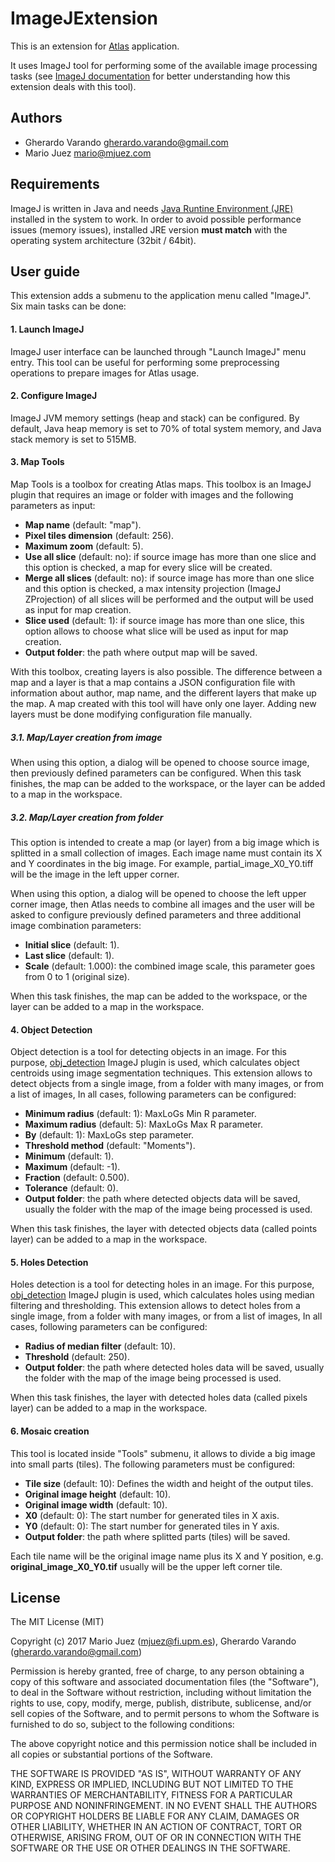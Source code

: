 # ImageJExtension

This is an extension for [Atlas](https://github.com/ComputationalIntelligenceGroup/Atlas) application.

It uses ImageJ tool for performing some of the available image processing tasks (see [ImageJ documentation](https://imagej.nih.gov/ij/) for better understanding how this extension deals with this tool).

## Authors

- Gherardo Varando [gherardo.varando@gmail.com](mailto:gherardo.varando@gmail.com)
- Mario Juez [mario@mjuez.com](mailto:mario@mjuez.com)

## Requirements

ImageJ is written in Java and needs [Java Runtine Environment (JRE)](http://www.oracle.com/technetwork/java/javase/downloads/jre8-downloads-2133155.html) installed in the system to work. In order to avoid possible performance issues (memory issues), installed JRE version **must match** with the operating system architecture (32bit / 64bit).

## User guide

This extension adds a submenu to the application menu called "ImageJ". Six main tasks can be done:

#### 1. Launch ImageJ

ImageJ user interface can be launched through "Launch ImageJ" menu entry. This tool can be useful for performing some preprocessing operations to prepare images for Atlas usage.

#### 2. Configure ImageJ

ImageJ JVM memory settings (heap and stack) can be configured. By default, Java heap memory is set to 70% of total system memory, and Java stack memory is set to 515MB.

#### 3. Map Tools

Map Tools is a toolbox for creating Atlas maps. This toolbox is an ImageJ plugin that requires an image or folder with images and the following parameters as input:

- **Map name** (default: "map").
- **Pixel tiles dimension** (default: 256).
- **Maximum zoom** (default: 5).
- **Use all slice** (default: no): if source image has more than one slice and this option is checked, a map for every slice will be created.
- **Merge all slices** (default: no): if source image has more than one slice and this option is checked, a max intensity projection (ImageJ ZProjection) of all slices will be performed and the output will be used as input for map creation.
- **Slice used** (default: 1): if source image has more than one slice, this option allows to choose what slice will be used as input for map creation.
- **Output folder**: the path where output map will be saved.

With this toolbox, creating layers is also possible. The difference between a map and a layer is that a map contains a JSON configuration file with information about author, map name, and the different layers that make up the map. A map created with this tool will have only one layer. Adding new layers must be done modifying configuration file manually.

##### 3.1. Map/Layer creation from image

When using this option, a dialog will be opened to choose source image, then previously defined parameters can be configured.
When this task finishes, the map can be added to the workspace, or the layer can be added to a map in the workspace.

##### 3.2. Map/Layer creation from folder

This option is intended to create a map (or layer) from a big image which is splitted in a small collection of images. Each image name must contain its X and Y coordinates in the big image. For example, partial_image_X0_Y0.tiff will be the image in the left upper corner.

When using this option, a dialog will be opened to choose the left upper corner image, then Atlas needs to combine all images and the user will be asked to configure previously defined parameters and three additional image combination parameters:

- **Initial slice** (default: 1).
- **Last slice** (default: 1).
- **Scale** (default: 1.000): the combined image scale, this parameter goes from 0 to 1 (original size).

When this task finishes, the map can be added to the workspace, or the layer can be added to a map in the workspace.

#### 4. Object Detection

Object detection is a tool for detecting objects in an image. For this purpose, [obj_detection](https://github.com/ComputationalIntelligenceGroup/obj_detection_toolset) ImageJ plugin is used, which calculates object centroids using image segmentation techniques.
This extension allows to detect objects from a single image, from a folder with many images, or from a list of images, In all cases, following parameters can be configured:

- **Minimum radius** (default: 1): MaxLoGs Min R parameter.
- **Maximum radius** (default: 5): MaxLoGs Max R parameter.
- **By** (default: 1): MaxLoGs step parameter.
- **Threshold method** (default: "Moments").
- **Minimum** (default: 1).
- **Maximum** (default: -1).
- **Fraction** (default: 0.500).
- **Tolerance** (default: 0).
- **Output folder**: the path where detected objects data will be saved, usually the folder with the map of the image being processed is used.

When this task finishes, the layer with detected objects data (called points layer) can be added to a map in the workspace.

#### 5. Holes Detection

Holes detection is a tool for detecting holes in an image. For this purpose, [obj_detection](https://github.com/ComputationalIntelligenceGroup/obj_detection_toolset) ImageJ plugin is used, which calculates holes using median filtering and thresholding.
This extension allows to detect holes from a single image, from a folder with many images, or from a list of images, In all cases, following parameters can be configured:

- **Radius of median filter** (default: 10).
- **Threshold** (default: 250).
- **Output folder**: the path where detected holes data will be saved, usually the folder with the map of the image being processed is used.

When this task finishes, the layer with detected holes data (called pixels layer) can be added to a map in the workspace.

#### 6. Mosaic creation

This tool is located inside "Tools" submenu, it allows to divide a big image into small parts (tiles). The following parameters must be configured:

- **Tile size** (default: 10): Defines the width and height of the output tiles.
- **Original image height** (default: 10).
- **Original image width** (default: 10).
- **X0** (default: 0): The start number for generated tiles in X axis.
- **Y0** (default: 0): The start number for generated tiles in Y axis.
- **Output folder**: the path where splitted parts (tiles) will be saved.

Each tile name will be the original image name plus its X and Y position, e.g. **original_image_X0_Y0.tif** usually will be the upper left corner tile.

## License

The MIT License (MIT)

Copyright (c) 2017 Mario Juez (mjuez@fi.upm.es), Gherardo Varando (gherardo.varando@gmail.com)

Permission is hereby granted, free of charge, to any person obtaining a copy
of this software and associated documentation files (the "Software"), to deal
in the Software without restriction, including without limitation the rights
to use, copy, modify, merge, publish, distribute, sublicense, and/or sell
copies of the Software, and to permit persons to whom the Software is
furnished to do so, subject to the following conditions:

The above copyright notice and this permission notice shall be included in all
copies or substantial portions of the Software.

THE SOFTWARE IS PROVIDED "AS IS", WITHOUT WARRANTY OF ANY KIND, EXPRESS OR
IMPLIED, INCLUDING BUT NOT LIMITED TO THE WARRANTIES OF MERCHANTABILITY,
FITNESS FOR A PARTICULAR PURPOSE AND NONINFRINGEMENT. IN NO EVENT SHALL THE
AUTHORS OR COPYRIGHT HOLDERS BE LIABLE FOR ANY CLAIM, DAMAGES OR OTHER
LIABILITY, WHETHER IN AN ACTION OF CONTRACT, TORT OR OTHERWISE, ARISING FROM,
OUT OF OR IN CONNECTION WITH THE SOFTWARE OR THE USE OR OTHER DEALINGS IN THE
SOFTWARE.
